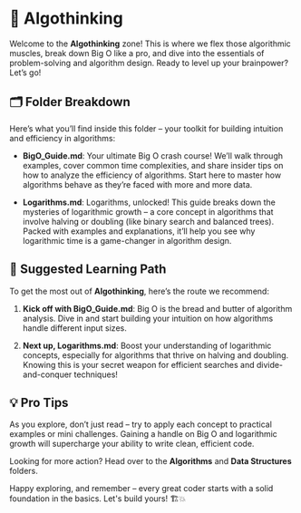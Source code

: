 # 🧠 Algothinking

Welcome to the **Algothinking** zone! This is where we flex those algorithmic muscles, break down Big O like a pro, and dive into the essentials of problem-solving and algorithm design. Ready to level up your brainpower? Let’s go!

## 🗂 Folder Breakdown

Here’s what you’ll find inside this folder – your toolkit for building intuition and efficiency in algorithms:

- **BigO_Guide.md**: Your ultimate Big O crash course! We’ll walk through examples, cover common time complexities, and share insider tips on how to analyze the efficiency of algorithms. Start here to master how algorithms behave as they’re faced with more and more data.

- **Logarithms.md**: Logarithms, unlocked! This guide breaks down the mysteries of logarithmic growth – a core concept in algorithms that involve halving or doubling (like binary search and balanced trees). Packed with examples and explanations, it’ll help you see why logarithmic time is a game-changer in algorithm design.

## 🔄 Suggested Learning Path

To get the most out of **Algothinking**, here’s the route we recommend:

1. **Kick off with BigO_Guide.md**: Big O is the bread and butter of algorithm analysis. Dive in and start building your intuition on how algorithms handle different input sizes.

2. **Next up, Logarithms.md**: Boost your understanding of logarithmic concepts, especially for algorithms that thrive on halving and doubling. Knowing this is your secret weapon for efficient searches and divide-and-conquer techniques!

## 💡 Pro Tips

As you explore, don’t just read – try to apply each concept to practical examples or mini challenges. Gaining a handle on Big O and logarithmic growth will supercharge your ability to write clean, efficient code.

Looking for more action? Head over to the **Algorithms** and **Data Structures** folders.

Happy exploring, and remember – every great coder starts with a solid foundation in the basics. Let's build yours! 🏗️💥
